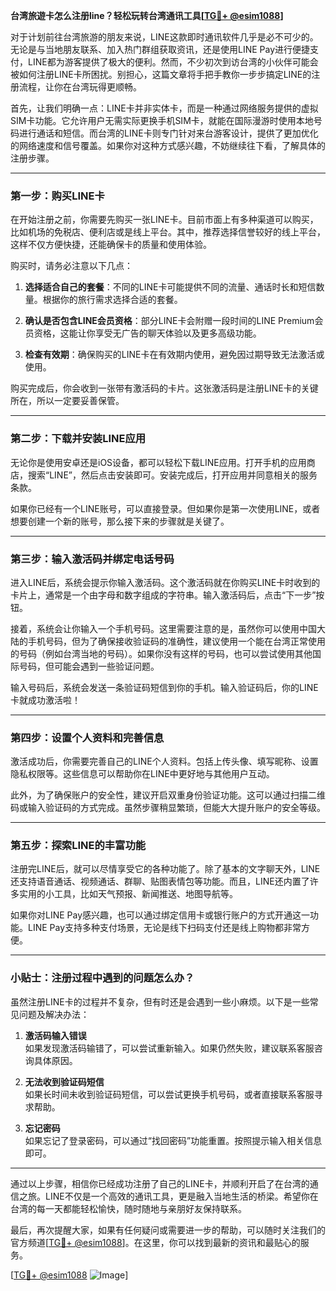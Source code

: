 **台湾旅遊卡怎么注册line？轻松玩转台湾通讯工具[[TG💪+ @esim1088](https://t.me/s/esim1088)]**

对于计划前往台湾旅游的朋友来说，LINE这款即时通讯软件几乎是必不可少的。无论是与当地朋友联系、加入热门群组获取资讯，还是使用LINE Pay进行便捷支付，LINE都为游客提供了极大的便利。然而，不少初次到访台湾的小伙伴可能会被如何注册LINE卡所困扰。别担心，这篇文章将手把手教你一步步搞定LINE的注册流程，让你在台湾玩得更顺畅。

首先，让我们明确一点：LINE卡并非实体卡，而是一种通过网络服务提供的虚拟SIM卡功能。它允许用户无需实际更换手机SIM卡，就能在国际漫游时使用本地号码进行通话和短信。而台湾的LINE卡则专门针对来台游客设计，提供了更加优化的网络速度和信号覆盖。如果你对这种方式感兴趣，不妨继续往下看，了解具体的注册步骤。

---

### 第一步：购买LINE卡

在开始注册之前，你需要先购买一张LINE卡。目前市面上有多种渠道可以购买，比如机场的免税店、便利店或是线上平台。其中，推荐选择信誉较好的线上平台，这样不仅方便快捷，还能确保卡的质量和使用体验。

购买时，请务必注意以下几点：

1. **选择适合自己的套餐**：不同的LINE卡可能提供不同的流量、通话时长和短信数量。根据你的旅行需求选择合适的套餐。
   
2. **确认是否包含LINE会员资格**：部分LINE卡会附赠一段时间的LINE Premium会员资格，这能让你享受无广告的聊天体验以及更多高级功能。

3. **检查有效期**：确保购买的LINE卡在有效期内使用，避免因过期导致无法激活或使用。

购买完成后，你会收到一张带有激活码的卡片。这张激活码是注册LINE卡的关键所在，所以一定要妥善保管。

---

### 第二步：下载并安装LINE应用

无论你是使用安卓还是iOS设备，都可以轻松下载LINE应用。打开手机的应用商店，搜索“LINE”，然后点击安装即可。安装完成后，打开应用并同意相关的服务条款。

如果你已经有一个LINE账号，可以直接登录。但如果你是第一次使用LINE，或者想要创建一个新的账号，那么接下来的步骤就是关键了。

---

### 第三步：输入激活码并绑定电话号码

进入LINE后，系统会提示你输入激活码。这个激活码就在你购买LINE卡时收到的卡片上，通常是一个由字母和数字组成的字符串。输入激活码后，点击“下一步”按钮。

接着，系统会让你输入一个手机号码。这里需要注意的是，虽然你可以使用中国大陆的手机号码，但为了确保接收验证码的准确性，建议使用一个能在台湾正常使用的号码（例如台湾当地的号码）。如果你没有这样的号码，也可以尝试使用其他国际号码，但可能会遇到一些验证问题。

输入号码后，系统会发送一条验证码短信到你的手机。输入验证码后，你的LINE卡就成功激活啦！

---

### 第四步：设置个人资料和完善信息

激活成功后，你需要完善自己的LINE个人资料。包括上传头像、填写昵称、设置隐私权限等。这些信息可以帮助你在LINE中更好地与其他用户互动。

此外，为了确保账户的安全性，建议开启双重身份验证功能。这可以通过扫描二维码或输入验证码的方式完成。虽然步骤稍显繁琐，但能大大提升账户的安全等级。

---

### 第五步：探索LINE的丰富功能

注册完LINE后，就可以尽情享受它的各种功能了。除了基本的文字聊天外，LINE还支持语音通话、视频通话、群聊、贴图表情包等功能。而且，LINE还内置了许多实用的小工具，比如天气预报、新闻推送、地图导航等。

如果你对LINE Pay感兴趣，也可以通过绑定信用卡或银行账户的方式开通这一功能。LINE Pay支持多种支付场景，无论是线下扫码支付还是线上购物都非常方便。

---

### 小贴士：注册过程中遇到的问题怎么办？

虽然注册LINE卡的过程并不复杂，但有时还是会遇到一些小麻烦。以下是一些常见问题及解决办法：

1. **激活码输入错误**  
   如果发现激活码输错了，可以尝试重新输入。如果仍然失败，建议联系客服咨询具体原因。

2. **无法收到验证码短信**  
   如果长时间未收到验证码短信，可以尝试更换手机号码，或者直接联系客服寻求帮助。

3. **忘记密码**  
   如果忘记了登录密码，可以通过“找回密码”功能重置。按照提示输入相关信息即可。

---

通过以上步骤，相信你已经成功注册了自己的LINE卡，并顺利开启了在台湾的通信之旅。LINE不仅是一个高效的通讯工具，更是融入当地生活的桥梁。希望你在台湾的每一天都能轻松愉快，随时随地与亲朋好友保持联系。

最后，再次提醒大家，如果有任何疑问或需要进一步的帮助，可以随时关注我们的官方频道[[TG💪+ @esim1088](https://t.me/s/esim1088)]。在这里，你可以找到最新的资讯和最贴心的服务。

[[TG💪+ @esim1088](https://t.me/s/esim1088) ![Image](https://i.postimg.cc/4NQfJmqS/Snipaste-2025-05-13-00-14-12.png)]